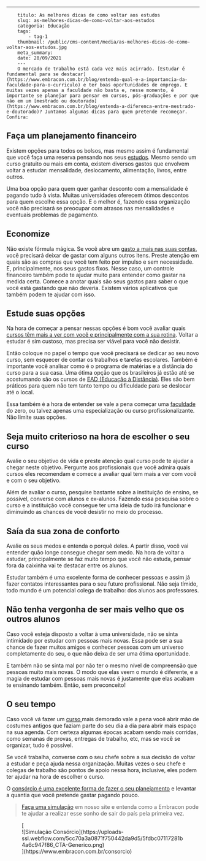 ---
        titulo: As melhores dicas de como voltar aos estudos
        slug: as-melhores-dicas-de-como-voltar-aos-estudos
        categoria: Educação
        tags:
            - tag-1
        thumbnail: /public/cms-content/media/as-melhores-dicas-de-como-voltar-aos-estudos.jpg
        meta_summary: 
        date: 28/09/2021
        ---
        O mercado de trabalho está cada vez mais acirrado. [Estudar é fundamental para se destacar](https://www.embracon.com.br/blog/entenda-qual-e-a-importancia-da-faculdade-para-o-curriculo) e ter boas oportunidades de emprego. E muitas vezes apenas a faculdade não basta e, nesse momento, é importante se planejar para pensar em cursos, pós-graduações e por que não em um [mestrado ou doutorado](https://www.embracon.com.br/blog/entenda-a-diferenca-entre-mestrado-e-doutorado)? Juntamos algumas dicas para quem pretende recomeçar. Confira:

Faça um planejamento financeiro
-------------------------------

Existem opções para todos os bolsos, mas mesmo assim é fundamental que você faça uma reserva pensando nos seus [estudos](https://www.embracon.com.br/blog/educacao-saiba-como-investir-na-sua). Mesmo sendo um curso gratuito ou mais em conta, existem diversos gastos que envolvem voltar a estudar: mensalidade, deslocamento, alimentação, livros, entre outros.

Uma boa opção para quem quer ganhar desconto com a mensalidade é pagando tudo à vista. Muitas universidades oferecem ótimos descontos para quem escolhe essa opção. E o melhor é, fazendo essa organização você não precisará se preocupar com atrasos nas mensalidades e eventuais problemas de pagamento.

Economize
---------

Não existe fórmula mágica. Se você abre um [gasto a mais nas suas contas](https://www.embracon.com.br/blog/preco-da-faculdade-por-que-ele-nao-deve-ser-o-principal-fator-na-escolha-de-um-curso), você precisará deixar de gastar com alguns outros itens. Preste atenção em quais são as compras que você tem feito por impulso e sem necessidade. E, principalmente, nos seus gastos fixos. Nesse caso, um controle financeiro também pode te ajudar muito para entender como gastar na medida certa. Comece a anotar quais são seus gastos para saber o que você está gastando que não deveria. Existem vários aplicativos que também podem te ajudar com isso.

Estude suas opções
------------------

Na hora de começar a pensar nessas opções é bom você avaliar quais[ cursos têm mais a ver com você e principalmente com a sua rotina](https://www.embracon.com.br/blog/quais-carreiras-estarao-em-alta-nos-proximos-anos-descubra-aqui). Voltar a estudar é sim custoso, mas precisa ser viável para você não desistir.

Então coloque no papel o tempo que você precisará se dedicar ao seu novo curso, sem esquecer de contar os trabalhos e tarefas escolares. Também é importante você analisar como é o programa de matérias e a distância do curso para a sua casa. Uma ótima opção que os brasileiros já estão até se acostumando são os cursos de [EAD (Educação à Distância)](https://www.embracon.com.br/blog/ead-a-educacao-a-distancia-e-para-voce). Eles são bem práticos para quem não tem tanto tempo ou dificuldade para se deslocar até o local.

Essa também é a hora de entender se vale a pena começar uma [faculdade ](https://www.embracon.com.br/blog/conheca-4-formas-de-pagar-a-faculdade)do zero, ou talvez apenas uma especialização ou curso profissionalizante. Não limite suas opções.

Seja muito criterioso na hora de escolher o seu curso
-----------------------------------------------------

Avalie o seu objetivo de vida e preste atenção qual curso pode te ajudar a chegar neste objetivo. Pergunte aos profissionais que você admira quais cursos eles recomendam e comece a avaliar qual tem mais a ver com você e com o seu objetivo.

Além de avaliar o curso, pesquise bastante sobre a instituição de ensino, se possível, converse com alunos e ex-alunos. Fazendo essa pesquisa sobre o curso e a instituição você consegue ter uma ideia de tudo irá funcionar e diminuindo as chances de você desistir no meio do processo.

Saía da sua zona de conforto
----------------------------

Avalie os seus medos e entenda o porquê deles. A partir disso, você vai entender quão longe consegue chegar sem medo. Na hora de voltar a estudar, principalmente se faz muito tempo que você não estuda, pensar fora da caixinha vai te destacar entre os alunos.

Estudar também é uma excelente forma de conhecer pessoas e assim já fazer contatos interessantes para o seu futuro profissional. Não seja tímido, todo mundo é um potencial colega de trabalho: dos alunos aos professores.

Não tenha vergonha de ser mais velho que os outros alunos
---------------------------------------------------------

Caso você esteja disposto a voltar à uma universidade, não se sinta intimidado por estudar com pessoas mais novas. Essa pode ser a sua chance de fazer muitos amigos e conhecer pessoas com um universo completamente do seu, o que não deixa de ser uma ótima oportunidade.

E também não se sinta mal por não ter o mesmo nível de compreensão que pessoas muito mais novas. O modo que elas veem o mundo é diferente, e a magia de estudar com pessoas mais novas é justamente que elas acabam te ensinando também. Então, sem preconceito!

O seu tempo
-----------

Caso você vá fazer um [curso ](https://www.embracon.com.br/blog/5-cursos-extracurriculares-para-valorizar-seu-curriculo)mais demorado vale a pena você abrir mão de costumes antigos que faziam parte do seu dia a dia para abrir mais espaço na sua agenda. Com certeza algumas épocas acabam sendo mais corridas, como semanas de provas, entregas de trabalho, etc, mas se você se organizar, tudo é possível.

Se você trabalha, converse com o seu chefe sobre a sua decisão de voltar a estudar e peça ajuda nessa organização. Muitas vezes o seu chefe e colegas de trabalho são pontos de apoio nessa hora, inclusive, eles podem ter ajudar na hora de escolher o curso.

O [consórcio é uma excelente forma de fazer o seu planejamento](https://www.embracon.com.br/blog/como-funciona-o-consorcio-embracon-para-pagar-faculdade) e levantar a quantia que você pretende gastar pagando pouco.

> [Faça uma simulação](https://www.embracon.com.br/consorcio) em nosso site e entenda como a Embracon pode te ajudar a realizar esse sonho de sair do país pela primeira vez.

<figure class="w-richtext-figure-type-image w-richtext-align-center">[<div>![Simulação Consórcio](https://uploads-ssl.webflow.com/5cc70a3a0871f750442da9d5/5fdbc07117281b4a6c947f86_CTA-Generico.png)</div>](https://www.embracon.com.br/consorcio)</figure>
        
